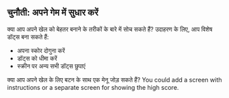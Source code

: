 ## चुनौती: अपने गेम में सुधार करें

क्या आप अपने खेल को बेहतर बनाने के तरीकों के बारे में सोच सकते हैं? उदाहरण के लिए, आप विशेष डॉट्स बना सकते हैं:

+ अपना स्कोर दोगुना करें
+ डॉट्स को धीमा करें
+ स्क्रीन पर अन्य सभी डॉट्स छुपाएं

क्या आप अपने खेल के लिए बटन के साथ एक मेनू जोड़ सकते हैं? You could add a screen with instructions or a separate screen for showing the high score.